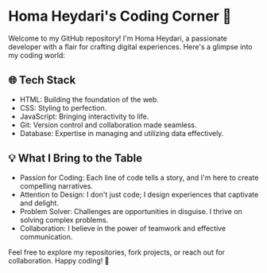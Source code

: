 # Homa Heydari's Coding Corner 🚀

Welcome to my GitHub repository! I'm Homa Heydari, a passionate developer with a flair for crafting digital experiences. Here's a glimpse into my coding world:


## 🌐 Tech Stack

- HTML: Building the foundation of the web.
- CSS: Styling to perfection.
- JavaScript: Bringing interactivity to life.
- Git: Version control and collaboration made seamless.
- Database: Expertise in managing and utilizing data effectively.

## 💡 What I Bring to the Table

- Passion for Coding: Each line of code tells a story, and I'm here to create compelling narratives.
- Attention to Design: I don't just code; I design experiences that captivate and delight.
- Problem Solver: Challenges are opportunities in disguise. I thrive on solving complex problems.
- Collaboration: I believe in the power of teamwork and effective communication.

Feel free to explore my repositories, fork projects, or reach out for collaboration. Happy coding! 🚀
